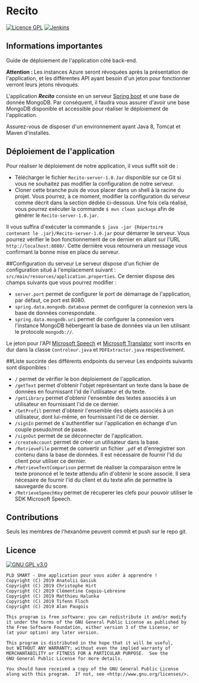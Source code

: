 # Recito
[![Licence GPL](http://img.shields.io/badge/license-GPL-green.svg)](http://www.gnu.org/licenses/quick-guide-gplv3.fr.html)
[![Jenkins](https://img.shields.io/jenkins/build/https/jenkins.qa.ubuntu.com/view%2FPrecise%2Fview%2FAll%2520Precise%2Fjob%2Fprecise-desktop-amd64_default.svg)]()
## Informations importantes
Guide de déploiement de l'application côté back-end.

<b>Attention : </b> Les instances Azure seront révoquées après la présentation de l'application,
 et les différentes API ayant besoin d'un jeton pour fonctionner verront leurs jetons révoqués.
 
 L'application <i><b>Recito</b></i> consiste en un serveur [Spring boot](https://spring.io/) et une base de donnée MongoDB. Par conséquent, il faudra vous assurer d'avoir une base MongoDB 
 disponible et accessible pour réaliser le déploiement de l'application.
 
 Assurez-vous de disposer d'un environnement ayant Java 8, Tomcat et Maven d'installés.
 
 ## Déploiement de l'application
 Pour réaliser le déploiement de notre application, il vous suffit soit de :
 <ul>
 <li>Télécharger le fichier <code>Recito-server-1.0.Jar</code> disponible sur ce Git si vous ne souhaitez pas modifier la configuration de notre serveur.</li>
 <li>Cloner cette branche puis de vous placer dans un shell à la racine du projet. Vous pourrez, à ce moment, modifier la configuration du serveur comme décrit dans la section dédiée ci-dessous. Une fois cela réalisé, vous pourrez exécuter la commande <code>$ mvn clean package</code> afin de générer le <code>Recito-server-1.0.jar</code>.</li>
 </ul>
 
 Il vous suffira d'exécuter la commande <code>$ java -jar {Répertoire contenant le .jar}/Recito-server-1.0.jar</code> pour démarrer le serveur.
 Vous pourrez vérifier le bon fonctionnement de ce dernier en allant sur l'URL <code>http://localhost:8080/</code>. Cette dernière vous retournera un message vous confirmant la bonne mise en place du serveur.
 
 ##Configuration du serveur
 Le serveur dispose d'un fichier de configuration situé à l'emplacement suivant : <code>src/main/resources/application.properties</code>.
 Ce dernier dispose des champs suivants que vous pourrez modifier :
 <ul>
 <li><code>server.port</code> permet de configurer le port de démarrage de l'application, par défaut, ce port est 8080.</li>
 <li><code>spring.data.mongodb.database</code> permet de configurer la connexion vers la base de données correspondate.</li>
 <li><code>spring.data.mongodb.uri</code> permet de configurer la connexion vers l'instance MongoDB hébergeant la base de données via un lien utilisant le protocole <code>mongodb://</code>.</li>
 </ul>
 
 Le jeton pour l'API [Microsoft Speech](https://developer.microsoft.com/fr-fr/windows/speech) et [Microsoft Translator](https://www.microsoft.com/fr-fr/translator/) sont inscrits en dur dans la classe <code>Controleur.java</code> et <code>PDFExtractor.java</code> respectivement.
 
 ##Liste succinte des différents endpoints du serveur 
 Les endpoints suivants sont disponibles :
 <ul>
 <li><code>/</code> permet de vérifier le bon déploiement de l'application.</li>
 <li><code>/getText</code> permet d'obtenir l'objet représentant un texte dans la base de données en fournissant l'id de l'utilisateur et du texte.</li>
 <li><code>/getLibrary</code> permet d'obtenir l'ensemble des textes associés à un utilisateur en fournissant l'id de ce dernier.</li>
 <li><code>/GetProfil</code> permet d'obtenir l'ensemble des objets associés à un utilisateur, dont lui-même, en fournissant l'id de ce dernier.</li>
 <li><code>/signIn</code> permet de s'authentifier sur l'application en échange d'un couple pseudo/mot de passe.</li>
 <li><code>/signOut</code> permet de se déconnecter de l'application.</li>
 <li><code>/createAccount</code> permet de créer un utilisateur dans la base.</li>
 <li><code>/RetrieveFile</code> permet de convertir un fichier <code>.pdf</code> et d'enregistrer son contenu dans la base de données. Il est nécessaire de fournir l'id du client pour utiliser ce dernier.</li>
 <li><code>/RetrieveTextComparison</code> permet de réaliser la comparaison entre le texte prononcé et le texte attendu afin d'obtenir le score associé. Il sera nécesaire de fournir l'id du client et du texte afin de permettre la sauvegarde du score.</li>
 <li><code>/RetrieveSpeechKey</code> permet de récuperer les clefs pour pouvoir utiliser le SDK Microsoft Speech.</li>
 </ul>
 
 ## Contributions
 
 Seuls les membres de l'hexanôme peuvent commit et push sur le repo git.
 
 ## Licence
 
 [![GNU GPL v3.0](http://www.gnu.org/graphics/gplv3-127x51.png)](http://www.gnu.org/licenses/gpl.html)
 
 ```
 PLD SMART - Une application pour vous aider à apprendre !
 Copyright (C) 2019 Anatolii Gasiuk
 Copyright (C) 2019 Christophe Hirt
 Copyright (C) 2019 Clémentine Coquio-Lebresne
 Copyright (C) 2019 Matthieu Halunka
 Copyright (C) 2019 Tifenn Floch
 Copyright (C) 2019 Alan Paugois
 
 This program is free software: you can redistribute it and/or modify
 it under the terms of the GNU General Public License as published by
 the Free Software Foundation, either version 3 of the License, or
 (at your option) any later version.
 
 This program is distributed in the hope that it will be useful,
 but WITHOUT ANY WARRANTY; without even the implied warranty of
 MERCHANTABILITY or FITNESS FOR A PARTICULAR PURPOSE.  See the
 GNU General Public License for more details.
 
 You should have received a copy of the GNU General Public License
 along with this program.  If not, see <http://www.gnu.org/licenses/>.
 ```

